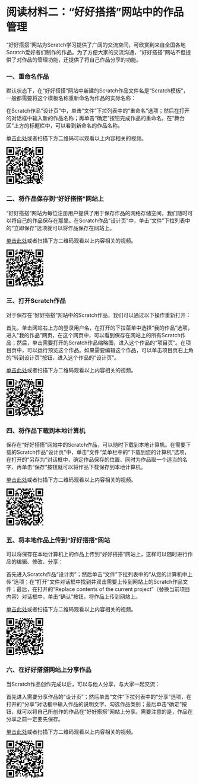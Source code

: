 # 阅读材料二：“好好搭搭”网站中的作品管理



“好好搭搭”网站为Scratch学习提供了广阔的交流空间，可欣赏到来自全国各地Scratch爱好者们制作的作品。为了方便大家的交流沟通，“好好搭搭”网站不但提供了对作品的管理功能，还提供了将自己作品分享的功能。



### 一、重命名作品

默认状态下，在“好好搭搭”网站中新建的Scratch作品文件名是“Scratch模板”，一般都需要将这个模板名称重新命名为作品的实际名称：

在Scratch作品“设计页”中，单击“文件”下拉列表中的“重命名”选项；然后在打开的对话框中输入新的作品名称；再单击“确定”按钮完成作品的重命名。在“舞台区”上方的标题栏中，可以看到新命名的作品名称。



[单击此处](http://haohaodada.com/video/a21201.php)或者扫描下方二维码可以观看以上内容相关的视频。

![](../../.gitbook/assets/a21201.png) 





### 二、将作品保存到“好好搭搭”网站上

“好好搭搭”网站为每位注册用户提供了用于保存作品的网络存储空间，我们随时可以将自己的作品保存在那里。在Scratch作品“设计页”中，单击“文件”下拉列表中的“立即保存”选项就可以将作品保存在网站上。



[单击此处](http://haohaodada.com/video/a21202.php)或者扫描下方二维码观看以上内容相关的视频。

![](../../.gitbook/assets/a21202.png) 





### 三、打开Scratch作品

对于保存在“好好搭搭”网站中的Scratch作品，我们可以通过以下操作重新打开：

首先，单击网站右上方的登录用户名，在打开的下拉菜单中选择“我的作品”选项，进入“我的作品”网页，在这个网页中，可以看到保存在网站上的所有Scratch作品；然后，单击需要打开的Scratch作品缩略图，进入这个作品的“项目页”。在项目页中，可以运行预览这个作品。如果需要编辑这个作品，可以单击项目页右上角的“转到设计页”按钮，进入这个作品的“设计页”。



[单击此处](http://haohaodada.com/video/a21203.php)或者扫描下方二维码观看以上内容相关的视频。

![](../../.gitbook/assets/a21203.png) 





### 四、将作品下载到本地计算机

保存在“好好搭搭”网站中的Scratch作品，可以随时下载到本地计算机。在需要下载的Scratch作品“设计页”中，单击“文件”菜单栏中的“下载到您的计算机”选项，在打开的“另存为”对话框中，确定作品保存的位置、同时为作品取一个适当的名字、再单击“保存”按钮就可以将作品下载保存到本地计算机。



[单击此处](http://haohaodada.com/video/a21204.php)或者扫描下方二维码观看以上内容相关的视频。

![](../../.gitbook/assets/a21204.png) 





### 五、将本地作品上传到“好好搭搭”网站

可以将保存在本地计算机上的作品上传到“好好搭搭”网站上，这样可以随时进行作品的编辑、修改、分享：

首先进入Scratch作品“设计页”；然后单击“文件”下拉列表中的“从您的计算机中上传”选项；在“打开”文件对话框中找到并双击需要上传到网站上的Scratch作品文件；最后，在打开的“Replace contents of the current project”（替换当前项目内容）对话框中，单击“确认”按钮，将作品上传到网站上。



[单击此处](http://haohaodada.com/video/a21205.php)或者扫描下方二维码观看以上内容相关的视频。

![](../../.gitbook/assets/a21205.png) 





### 六、在好好搭搭网站上分享作品

当Scratch作品创作完成以后，可以与他人分享，与大家一起交流：

首先进入需要分享作品的“设计页”；然后单击“文件”下拉列表中的“分享”选项，在打开的“分享”对话框中输入作品的说明文字、勾选作品类别；最后单击“确定”按钮，就可以将自己所创作的作品在“好好搭搭”网站上分享。需要注意的是，作品在分享之前一定要先保存。



[单击此处](http://haohaodada.com/video/a21206.php)或者扫描下方二维码观看以上内容相关的视频。

![](../../.gitbook/assets/a21206.png) 
